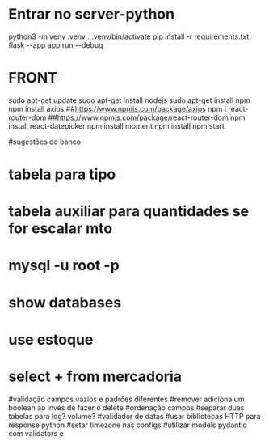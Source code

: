 # Entrar no server-python
python3 -m venv .venv
. .venv/bin/activate
pip install -r requirements.txt
flask --app app run --debug


# FRONT
sudo apt-get update
sudo apt-get install nodejs
sudo apt-get install npm
npm install axios ##https://www.npmjs.com/package/axios
npm i react-router-dom ##https://www.npmjs.com/package/react-router-dom
npm install react-datepicker
npm install moment
npm install
npm start


#sugestões de banco
# tabela para tipo
# tabela auxiliar para quantidades se for escalar mto


# mysql -u root -p
# show databases
# use estoque
# select + from mercadoria


#validação campos vazios e padrões diferentes
#remover adiciona um boolean ao invés de fazer o delete
#ordenação campos
#separar duas tabelas para log? volume?
#validador de datas
#usar bibliotecas HTTP para response python
#setar timezone nas configs
#utilizar models pydantic com validators e 